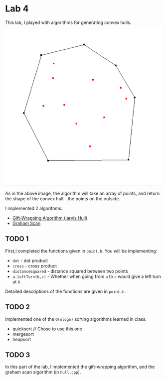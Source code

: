 # Lab 4

This lab, I played with algorithms for generating convex hulls.

![Sample Image](sampleview.png)

As in the above image, the algorithm will take an array of points, and return
the shape of the convex hull - the points on the outside.

I implemented 2 algorithms:
- [Gift-Wrapping Algorithm (jarvis Hull)](https://en.wikipedia.org/wiki/Gift_wrapping_algorithm)
- [Graham Scan](https://en.wikipedia.org/wiki/Graham_scan)

## TODO 1

First,I completed the functions given in `point.h`. You will be implementing:

- `dot` - dot product
- `cross` - cross product
- `distanceSquared` - distance squared between two points
- `a.leftTurn(b,c)` - Whether when going from `a` to `c` would give a left turn at `b`

Detailed descriptions of the functions are given in `point.h`.

## TODO 2

Implemented one of the `O(nlogn)` sorting algorithms learned in class. 

- quicksort // Chose to use this one
- mergesort
- heapsort

## TODO 3

In this part of the lab, I implemented the gift-wrapping algorithm, and the graham scan algorithm (in `hull.cpp`). 


